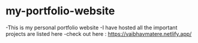 # my-portfolio-website
-This is my personal portfolio website 
-I have hosted all the important projects are listed here
-check out here :
https://vaibhavmatere.netlify.app/
